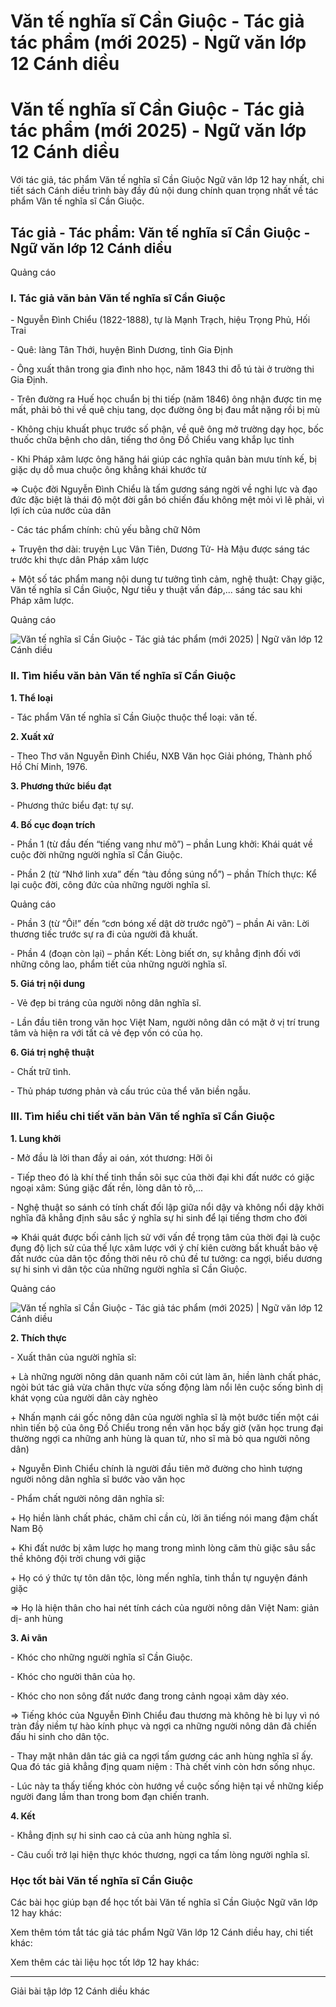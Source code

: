 # Văn tế nghĩa sĩ Cần Giuộc - Tác giả tác phẩm (mới 2025) - Ngữ văn lớp 12 Cánh diều

# Văn tế nghĩa sĩ Cần Giuộc - Tác giả tác phẩm (mới 2025) - Ngữ văn lớp 12 Cánh diều

Với tác giả, tác phẩm Văn tế nghĩa sĩ Cần Giuộc Ngữ văn lớp 12 hay nhất, chi tiết sách Cánh diều trình bày đầy đủ nội dung chính quan trọng nhất về tác phẩm Văn tế nghĩa sĩ Cần Giuộc.

## Tác giả - Tác phẩm: Văn tế nghĩa sĩ Cần Giuộc - Ngữ văn lớp 12 Cánh diều

Quảng cáo

### **I. Tác giả văn bản Văn tế nghĩa sĩ Cần Giuộc**

\- Nguyễn Đình Chiểu (1822-1888), tự là Mạnh Trạch, hiệu Trọng Phủ, Hối Trai

\- Quê: làng Tân Thới, huyện Bình Dương, tỉnh Gia Định

\- Ông xuất thân trong gia đình nho học, năm 1843 thi đỗ tú tài ở trường thi Gia Định.

\- Trên đường ra Huế học chuẩn bị thi tiếp (năm 1846) ông nhận được tin mẹ mất, phải bỏ thi về quê chịu tang, dọc đường ông bị đau mắt nặng rồi bị mù

\- Không chịu khuất phục trước số phận, về quê ông mở trường dạy học, bốc thuốc chữa bệnh cho dân, tiếng thơ ông Đồ Chiểu vang khắp lục tỉnh

\- Khi Pháp xâm lược ông hăng hái giúp các nghĩa quân bàn mưu tính kế, bị giặc dụ dỗ mua chuộc ông khẳng khái khước từ

⇒ Cuộc đời Nguyễn Đình Chiểu là tấm gương sáng ngời về nghi lực và đạo đức đặc biệt là thái độ một đời gắn bó chiến đấu không mệt mỏi vì lẽ phải, vì lợi ích của nước của dân

\- Các tác phẩm chính: chủ yếu bằng chữ Nôm

\+ Truyện thơ dài: truyện Lục Vân Tiên, Dương Tử- Hà Mậu được sáng tác trước khi thực dân Pháp xâm lược

\+ Một số tác phẩm mang nội dung tư tưởng tình cảm, nghệ thuật: Chạy giặc, Văn tế nghĩa sĩ Cần Giuộc, Ngư tiều y thuật vấn đáp,... sáng tác sau khi Pháp xâm lược.

Quảng cáo

![Văn tế nghĩa sĩ Cần Giuộc - Tác giả tác phẩm \(mới 2025\) | Ngữ văn lớp 12 Cánh diều](https://vietjack.com/soan-van-lop-12-cd/images/tac-gia-tac-pham-van-te-nghia-si-can-giuoc-235941.PNG)

### **II. Tìm hiểu văn bản Văn tế nghĩa sĩ Cần Giuộc**

**1\. Thể loại**

\- Tác phẩm Văn tế nghĩa sĩ Cần Giuộc thuộc thể loại: văn tế.

**2\. Xuất xứ**

\- Theo Thơ văn Nguyễn Đình Chiểu, NXB Văn học Giải phóng, Thành phố Hồ Chí Minh, 1976.

**3\. Phương thức biểu đạt**

\- Phương thức biểu đạt: tự sự.

**4\. Bố cục đoạn trích**

\- Phần 1 (từ đầu đến “tiếng vang như mõ”) – phần Lung khởi: Khái quát về cuộc đời những người nghĩa sĩ Cần Giuộc.

\- Phần 2 (từ “Nhớ linh xưa” đến “tàu đồng súng nổ”) – phần Thích thực: Kể lại cuộc đời, công đức của những người nghĩa sĩ.

Quảng cáo

\- Phần 3 (từ “Ôi!” đến “cơn bóng xế dật dờ trước ngõ”) – phần Ai vãn: Lời thương tiếc trước sự ra đi của người đã khuất.

\- Phần 4 (đoạn còn lại) – phần Kết: Lòng biết ơn, sự khẳng định đối với những công lao, phẩm tiết của những người nghĩa sĩ.

**5\. Giá trị nội dung**

\- Vẻ đẹp bi tráng của người nông dân nghĩa sĩ.

\- Lần đầu tiên trong văn học Việt Nam, người nông dân có mặt ở vị trí trung tâm và hiện ra với tất cả vẻ đẹp vốn có của họ.

**6\. Giá trị nghệ thuật**

\- Chất trữ tình.

\- Thủ pháp tương phản và cấu trúc của thể văn biền ngẫu.

### **III. Tìm hiểu chi tiết văn bản Văn tế nghĩa sĩ Cần Giuộc**

**1\. Lung khởi**

\- Mở đầu là lời than đầy ai oán, xót thương: Hỡi ôi

\- Tiếp theo đó là khí thế tinh thần sôi sục của thời đại khi đất nước có giặc ngoại xâm: Súng giặc đất rền, lòng dân tỏ rõ,...

\- Nghệ thuật so sánh có tính chất đối lập giữa nổi dậy và không nổi dậy khởi nghĩa đã khẳng định sâu sắc ý nghĩa sự hi sinh để lại tiếng thơm cho đời

⇒ Khái quát được bối cảnh lịch sử với vấn đề trọng tâm của thời đại là cuộc đụng độ lịch sử của thế lực xâm lược với ý chí kiên cường bất khuất bảo vệ đất nước của dân tộc đồng thời nêu rõ chủ đề tư tưởng: ca ngợi, biểu dương sự hi sinh vì dân tộc của những người nghĩa sĩ Cần Giuộc.

Quảng cáo

![Văn tế nghĩa sĩ Cần Giuộc - Tác giả tác phẩm \(mới 2025\) | Ngữ văn lớp 12 Cánh diều](https://vietjack.com/soan-van-lop-12-cd/images/tac-gia-tac-pham-van-te-nghia-si-can-giuoc-235942.PNG)

**2\. Thích thực**

\- Xuất thân của người nghĩa sĩ:

\+ Là những người nông dân quanh năm côi cút làm ăn, hiền lành chất phác, ngòi bút tác giả vừa chân thực vừa sống động làm nổi lên cuộc sống bình dị khát vọng của người dân cày nghèo

\+ Nhấn mạnh cái gốc nông dân của người nghĩa sĩ là một bước tiến một cái nhìn tiến bộ của ông Đồ Chiểu trong nền văn học bấy giờ (văn học trung đại thường ngợi ca những anh hùng là quan tử, nho sĩ mà bỏ qua người nông dân)

\+ Nguyễn Đình Chiểu chính là người đầu tiên mở đường cho hình tượng người nông dân nghĩa sĩ bước vào văn học

\- Phẩm chất người nông dân nghĩa sĩ:

\+ Họ hiền lành chất phác, chăm chỉ cần cù, lời ăn tiếng nói mang đậm chất Nam Bộ

\+ Khi đất nước bị xâm lược họ mang trong mình lòng căm thù giặc sâu sắc thề không đội trời chung với giặc

\+ Họ có ý thức tự tôn dân tộc, lòng mến nghĩa, tinh thần tự nguyện đánh giặc

⇒ Họ là hiện thân cho hai nét tính cách của người nông dân Việt Nam: giản dị- anh hùng

**3\. Ai vãn**

\- Khóc cho những người nghĩa sĩ Cần Giuộc.

\- Khóc cho người thân của họ.

\- Khóc cho non sông đất nước đang trong cảnh ngoại xâm dày xéo.

⇒ Tiếng khóc của Nguyễn Đình Chiểu đau thương mà không hè bi lụy vì nó tràn đầy niềm tự hào kính phục và ngợi ca những người nông dân đã chiến đấu hi sinh cho dân tộc.

\- Thay mặt nhân dân tác giả ca ngợi tấm gương các anh hùng nghĩa sĩ ấy. Qua đó tác giả khẳng địng quam niệm : Thà chết vinh còn hơn sống nhục.

\- Lúc này ta thấy tiếng khóc còn hướng về cuộc sống hiện tại về những kiếp người đang lầm than trong bom đạn chiến tranh.

**4\. Kết**

\- Khẳng định sự hi sinh cao cả của anh hùng nghĩa sĩ.

\- Câu cuối trở lại hiện thực khóc thương, ngợi ca tấm lòng người nghĩa sĩ.

### **Học tốt bài Văn tế nghĩa sĩ Cần Giuộc**

Các bài học giúp bạn để học tốt bài Văn tế nghĩa sĩ Cần Giuộc Ngữ văn lớp 12 hay khác:

Xem thêm tóm tắt tác giả tác phẩm Ngữ Văn lớp 12 Cánh diều hay, chi tiết khác:

Xem thêm các tài liệu học tốt lớp 12 hay khác:

* * *

Giải bài tập lớp 12 Cánh diều khác
